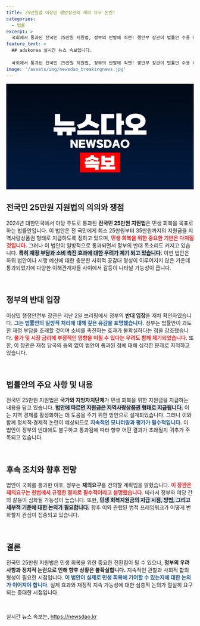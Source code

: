 ```yaml
---
title: 25만원법 이상민 행안장관의 재의 요구 논란!
categories:
  - 법률
excerpt: >
  국회에서 통과된 전국민 25만원 지원법, 정부의 반발에 직면! 행안부 장관이 법률안 수용 어렵다며 재의요구 예고. 민생 회복 지원금의 운명은? 클릭하여 자세히 알아보세요!
feature_text: >
  ## adskorea 실시간 뉴스 속보입니다.

  국회에서 통과된 전국민 25만원 지원법, 정부의 반발에 직면! 행안부 장관이 법률안 수용 어렵다며 재의요구 예고. 민생 회복 지원금의 운명은? 클릭하여 자세히 알아보세요!
image: '/assets/img/newsdao_breakingnews.jpg'
---
```


<p><img src="/assets/img/newsdao_breakingnews.jpg" alt="adskorea 속보" /></p>

<h2 data-ke-size="size26">전국민 25만원 지원법의 의의와 쟁점</h2>

<p data-ke-size="size16">2024년 대한민국에서 야당 주도로 통과된 <b>전국민 25만원 지원법</b>은 민생 회복을 목표로 하는 법률안입니다. 이 법안은 전 국민에게 최소 25만원부터 35만원까지의 지원금을 지역사랑상품권 형태로 지급하도록 정하고 있으며, <b><span style="color: #ee2323;">민생 회복을 위한 중요한 기반은 다져질 것입니다.</span></b> 그러나 이 법안이 일방적으로 통과되면서 정부의 반대 목소리도 커지고 있습니다. <b><span style="background-color: #21538527;">특히 재정 부담과 소비 촉진 효과에 대한 우려가 제기 되고 있습니다.</span></b> 이번 법안은 하위 법안이나 시행 예산에 대한 충분한 사회적 공감대 형성이 이루어지지 않은 가운데 통과되었기에 다양한 이해관계자들 사이에서 갈등이 나타날 가능성이 큽니다.</p>

<p data-ke-size="size16">&nbsp;</p>

<h2 data-ke-size="size26">정부의 반대 입장</h2>

<p data-ke-size="size16">이상민 행정안전부 장관은 지난 2일 브리핑에서 정부의 <b>반대 입장</b>을 재차 확인하였습니다. <b><span style="color: #1a5490;">그는 법률안의 일방적 처리에 대해 깊은 유감을 표명했습니다.</span></b> 정부는 법률안이 과도한 재정 부담을 초래할 것이며 소비를 촉진하는 효과가 불확실하다는 점을 강조했습니다. <b><span style="color: #ee2323;">물가 및 시장 금리에 부정적인 영향을 미칠 수 있다는 우려도 함께 제기되었습니다.</span></b> 또한, 이 장관은 재정 당국의 동의 없이 법안이 통과된 점에 대해 심각한 문제로 지적하고 있습니다.</p>

<p data-ke-size="size16">&nbsp;</p>

<h2 data-ke-size="size26">법률안의 주요 사항 및 내용</h2>

<p data-ke-size="size16">전국민 25만원 지원법은 <b>국가와 지방자치단체</b>가 민생 회복을 위한 지원금을 지급하는 내용을 담고 있습니다. <b><span style="background-color: #21538527;">법안에 따르면 지원금은 지역사랑상품권 형태로 지급됩니다.</span></b> 이는 지역 경제를 활성화하는 데 도움을 주기 위한 방안으로 설계되었습니다. 그러나 이와 함께 정치적·경제적 논란이 예상되므로 <b><span style="color: #1a5490;">지속적인 모니터링과 평가가 필수적입니다.</span></b> 이 법안이 정부의 반대에도 불구하고 통과됨에 따라 향후 어떤 결과가 초래될지 귀추가 주목되고 있습니다.</p>

<p data-ke-size="size16">&nbsp;</p>

<h2 data-ke-size="size26">후속 조치와 향후 전망</h2>

<p data-ke-size="size16">법안이 국회를 통과한 이후, 정부는 <b>재의요구</b>를 건의할 계획임을 밝혔습니다. <b><span style="color: #ee2323;">이 장관은 재의요구는 헌법에서 규정한 절차로 필수적이라고 설명했습니다.</span></b> 따라서 정부와 여당 간의 갈등이 심화될 가능성이 높습니다. 또한, <b><span style="background-color: #21538527;">민생 회복지원금의 지급 시점, 방법, 그리고 세부적 기준에 대한 논의가 필요합니다.</span></b> 향후 이와 관련된 법적 프레임워크가 어떻게 변화할지 관심이 집중되고 있습니다.</p>

<p data-ke-size="size16">&nbsp;</p>

<h2 data-ke-size="size26">결론</h2>

<p data-ke-size="size16">전국민 25만원 지원법은 민생 회복을 위한 중요한 전환점이 될 수 있으나, <b>정부의 우려 사항과 정치적 논란으로 인해 향후 상황은 불확실합니다.</b> 지속적인 관찰과 사회적 합의 형성이 필요한 시점입니다. <b><span style="color: #1a5490;">이 법안이 실제로 민생 회복에 기여할 수 있는지에 대한 논의가 이어져야 합니다.</span></b> 실제 효과와 재정적 지속 가능성에 대한 심층적 논의가 절실히 요구되는 중대한 시점입니다.</p>

<p data-ke-size="size16">&nbsp;</p>
실시간 뉴스 속보는, <a href="https://newsdao.kr" rel="dofollow">https://newsdao.kr</a>


